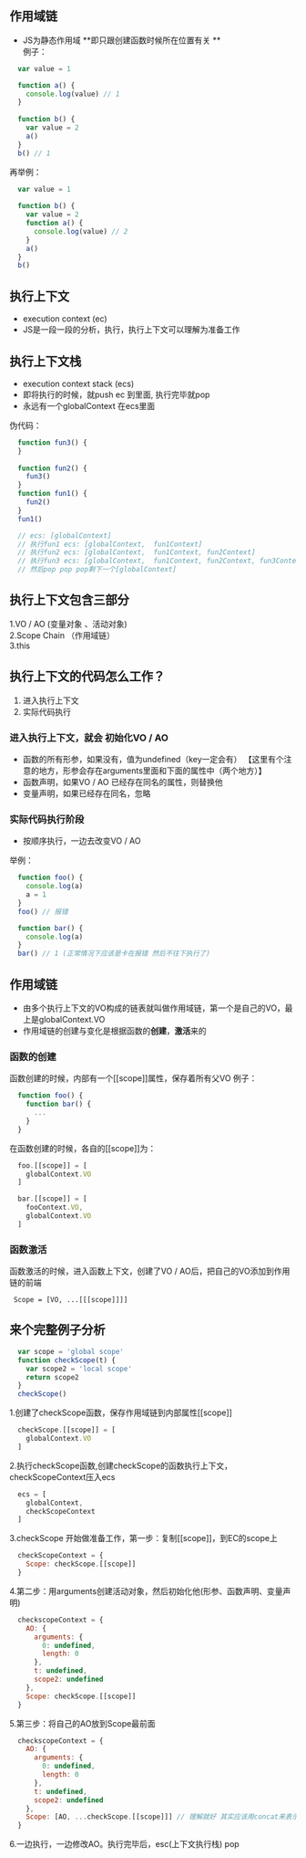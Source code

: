 
## 作用域链
- JS为静态作用域 **即只跟创建函数时候所在位置有关 **  
例子：  
``` javascript
  var value = 1

  function a() {
    console.log(value) // 1
  }
  
  function b() {
    var value = 2
    a()
  }
  b() // 1
```
再举例：
``` javascript
  var value = 1
  
  function b() {
    var value = 2
    function a() {
      console.log(value) // 2
    }
    a()
  }
  b()
```

## 执行上下文
- execution context (ec)
- JS是一段一段的分析，执行，执行上下文可以理解为准备工作

## 执行上下文栈
- execution context stack (ecs)
- 即将执行的时候，就push ec 到里面, 执行完毕就pop
- 永远有一个globalContext 在ecs里面

伪代码：
```javascript
  function fun3() {
  }
  
  function fun2() {
    fun3()
  }
  function fun1() {
    fun2()
  }
  fun1()

  // ecs: [globalContext]
  // 执行fun1 ecs: [globalContext,  fun1Context]
  // 执行fun2 ecs: [globalContext,  fun1Context, fun2Context]
  // 执行fun3 ecs: [globalContext,  fun1Context, fun2Context, fun3Context]
  // 然后pop pop pop剩下一个[globalContext]
```

## 执行上下文包含三部分  
1.VO / AO (变量对象 、活动对象)  
2.Scope Chain （作用域链）  
3.this

## 执行上下文的代码怎么工作？
1. 进入执行上下文  
2. 实际代码执行

### 进入执行上下文，就会 初始化VO / AO
+ 函数的所有形参，如果没有，值为undefined（key一定会有） 【这里有个注意的地方，形参会存在arguments里面和下面的属性中（两个地方）】
+ 函数声明，如果VO / AO 已经存在同名的属性，则替换他
+ 变量声明，如果已经存在同名，忽略

### 实际代码执行阶段
- 按顺序执行，一边去改变VO / AO

举例：
``` javascript
  function foo() {
    console.log(a)
    a = 1
  }
  foo() // 报错

  function bar() {
    console.log(a)
  }
  bar() // 1 (正常情况下应该是卡在报错 然后不往下执行了)
```

## 作用域链  
- 由多个执行上下文的VO构成的链表就叫做作用域链，第一个是自己的VO，最上是globalContext.VO
- 作用域链的创建与变化是根据函数的**创建**，**激活**来的

### 函数的创建
函数创建的时候，内部有一个[[scope]]属性，保存着所有父VO
例子：
```javascript
  function foo() {
    function bar() {
      ...
    }
  }
```
在函数创建的时候，各自的[[scope]]为：
```javascript
  foo.[[scope]] = [
    globalContext.VO
  ]

  bar.[[scope]] = [
    fooContext.VO,
    globalContext.VO
  ]
```

### 函数激活
函数激活的时候，进入函数上下文，创建了VO / AO后，把自己的VO添加到作用链的前端
```
 Scope = [VO, ...[[[scope]]]]
```

## 来个完整例子分析
```javascript
  var scope = 'global scope'
  function checkScope(t) {
    var scope2 = 'local scope'
    return scope2
  }
  checkScope()
```
1.创建了checkScope函数，保存作用域链到内部属性[[scope]]
```javascript
  checkScope.[[scope]] = [
    globalContext.VO
  ]
```
2.执行checkScope函数,创建checkScope的函数执行上下文，checkScopeContext压入ecs
```javascript
  ecs = [
    globalContext,
    checkScopeContext
  ]
```
3.checkScope 开始做准备工作，第一步：复制[[scope]]，到EC的scope上
```javascript
  checkScopeContext = {
    Scope: checkScope.[[scope]]
  }
```
4.第二步：用arguments创建活动对象，然后初始化他(形参、函数声明、变量声明)
```javascript
  checkscopeContext = {
    AO: {
      arguments: {
        0: undefined,
        length: 0
      },
      t: undefined,
      scope2: undefined
    },
    Scope: checkScope.[[scope]]
  }
```
5.第三步：将自己的AO放到Scope最前面
``` javascript
  checkscopeContext = {
    AO: {
      arguments: {
        0: undefined,
        length: 0
      },
      t: undefined,
      scope2: undefined
    },
    Scope: [AO, ...checkScope.[[scope]]] // 理解就好 其实应该用concat来表示更贴切
  }
```
6.一边执行，一边修改AO。执行完毕后，esc(上下文执行栈) pop
